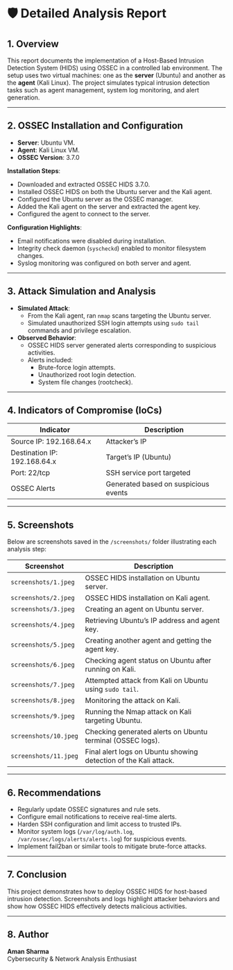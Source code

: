 # 🛡️ Detailed Analysis Report

## 1. Overview

This report documents the implementation of a Host-Based Intrusion Detection System (HIDS) using OSSEC in a controlled lab environment. The setup uses two virtual machines: one as the **server** (Ubuntu) and another as the **agent** (Kali Linux). The project simulates typical intrusion detection tasks such as agent management, system log monitoring, and alert generation.

---

## 2. OSSEC Installation and Configuration

- **Server**: Ubuntu VM.
- **Agent**: Kali Linux VM.
- **OSSEC Version**: 3.7.0

**Installation Steps**:
- Downloaded and extracted OSSEC HIDS 3.7.0.
- Installed OSSEC HIDS on both the Ubuntu server and the Kali agent.
- Configured the Ubuntu server as the OSSEC manager.
- Added the Kali agent on the server and extracted the agent key.
- Configured the agent to connect to the server.

**Configuration Highlights**:
- Email notifications were disabled during installation.
- Integrity check daemon (`syscheckd`) enabled to monitor filesystem changes.
- Syslog monitoring was configured on both server and agent.

---

## 3. Attack Simulation and Analysis

- **Simulated Attack**:
  - From the Kali agent, ran `nmap` scans targeting the Ubuntu server.
  - Simulated unauthorized SSH login attempts using `sudo tail` commands and privilege escalation.
- **Observed Behavior**:
  - OSSEC HIDS server generated alerts corresponding to suspicious activities.
  - Alerts included:
    - Brute-force login attempts.
    - Unauthorized root login detection.
    - System file changes (rootcheck).

---

## 4. Indicators of Compromise (IoCs)

| Indicator             | Description                       |
|-----------------------|-----------------------------------|
| Source IP: 192.168.64.x | Attacker’s IP                   |
| Destination IP: 192.168.64.x | Target’s IP (Ubuntu)      |
| Port: 22/tcp          | SSH service port targeted        |
| OSSEC Alerts          | Generated based on suspicious events |

---

## 5. Screenshots

Below are screenshots saved in the `/screenshots/` folder illustrating each analysis step:

| Screenshot | Description |
|------------|-------------|
| `screenshots/1.jpeg`  | OSSEC HIDS installation on Ubuntu server. |
| `screenshots/2.jpeg`  | OSSEC HIDS installation on Kali agent. |
| `screenshots/3.jpeg`  | Creating an agent on Ubuntu server. |
| `screenshots/4.jpeg`  | Retrieving Ubuntu’s IP address and agent key. |
| `screenshots/5.jpeg`  | Creating another agent and getting the agent key. |
| `screenshots/6.jpeg`  | Checking agent status on Ubuntu after running on Kali. |
| `screenshots/7.jpeg`  | Attempted attack from Kali on Ubuntu using `sudo tail`. |
| `screenshots/8.jpeg`  | Monitoring the attack on Kali. |
| `screenshots/9.jpeg`  | Running the Nmap attack on Kali targeting Ubuntu. |
| `screenshots/10.jpeg` | Checking generated alerts on Ubuntu terminal (OSSEC logs). |
| `screenshots/11.jpeg` | Final alert logs on Ubuntu showing detection of the Kali attack. |

---

## 6. Recommendations

- Regularly update OSSEC signatures and rule sets.
- Configure email notifications to receive real-time alerts.
- Harden SSH configuration and limit access to trusted IPs.
- Monitor system logs (`/var/log/auth.log`, `/var/ossec/logs/alerts/alerts.log`) for suspicious events.
- Implement fail2ban or similar tools to mitigate brute-force attacks.

---

## 7. Conclusion

This project demonstrates how to deploy OSSEC HIDS for host-based intrusion detection. Screenshots and logs highlight attacker behaviors and show how OSSEC HIDS effectively detects malicious activities.

---

## 8. Author

**Aman Sharma**  
Cybersecurity & Network Analysis Enthusiast  
